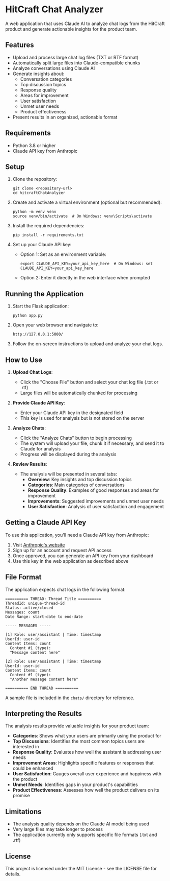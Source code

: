 # HitCraft Chat Analyzer

A web application that uses Claude AI to analyze chat logs from the HitCraft product and generate actionable insights for the product team.

## Features

- Upload and process large chat log files (TXT or RTF format)
- Automatically split large files into Claude-compatible chunks
- Analyze conversations using Claude AI
- Generate insights about:
  - Conversation categories
  - Top discussion topics
  - Response quality
  - Areas for improvement
  - User satisfaction
  - Unmet user needs
  - Product effectiveness
- Present results in an organized, actionable format

## Requirements

- Python 3.8 or higher
- Claude API key from Anthropic

## Setup

1. Clone the repository:
   ```
   git clone <repository-url>
   cd hitcraftChatAnalyzer
   ```

2. Create and activate a virtual environment (optional but recommended):
   ```
   python -m venv venv
   source venv/bin/activate  # On Windows: venv\Scripts\activate
   ```

3. Install the required dependencies:
   ```
   pip install -r requirements.txt
   ```

4. Set up your Claude API key:
   
   - Option 1: Set as an environment variable:
     ```
     export CLAUDE_API_KEY=your_api_key_here  # On Windows: set CLAUDE_API_KEY=your_api_key_here
     ```
   
   - Option 2: Enter it directly in the web interface when prompted

## Running the Application

1. Start the Flask application:
   ```
   python app.py
   ```

2. Open your web browser and navigate to:
   ```
   http://127.0.0.1:5000/
   ```

3. Follow the on-screen instructions to upload and analyze your chat logs.

## How to Use

1. **Upload Chat Logs**:
   - Click the "Choose File" button and select your chat log file (.txt or .rtf)
   - Large files will be automatically chunked for processing

2. **Provide Claude API Key**:
   - Enter your Claude API key in the designated field
   - This key is used for analysis but is not stored on the server

3. **Analyze Chats**:
   - Click the "Analyze Chats" button to begin processing
   - The system will upload your file, chunk it if necessary, and send it to Claude for analysis
   - Progress will be displayed during the analysis

4. **Review Results**:
   - The analysis will be presented in several tabs:
     - **Overview**: Key insights and top discussion topics
     - **Categories**: Main categories of conversations
     - **Response Quality**: Examples of good responses and areas for improvement
     - **Improvements**: Suggested improvements and unmet user needs
     - **User Satisfaction**: Analysis of user satisfaction and engagement

## Getting a Claude API Key

To use this application, you'll need a Claude API key from Anthropic:

1. Visit [Anthropic's website](https://www.anthropic.com/)
2. Sign up for an account and request API access
3. Once approved, you can generate an API key from your dashboard
4. Use this key in the web application as described above

## File Format

The application expects chat logs in the following format:

```
========== THREAD: Thread Title ==========
ThreadId: unique-thread-id
Status: active/closed
Messages: count
Date Range: start-date to end-date

----- MESSAGES -----

[1] Role: user/assistant | Time: timestamp
UserId: user-id
Content Items: count
  Content #1 (type):
  "Message content here"

[2] Role: user/assistant | Time: timestamp
UserId: user-id
Content Items: count
  Content #1 (type):
  "Another message content here"

========== END THREAD ==========
```

A sample file is included in the `chats/` directory for reference.

## Interpreting the Results

The analysis results provide valuable insights for your product team:

- **Categories**: Shows what your users are primarily using the product for
- **Top Discussions**: Identifies the most common topics users are interested in
- **Response Quality**: Evaluates how well the assistant is addressing user needs
- **Improvement Areas**: Highlights specific features or responses that could be enhanced
- **User Satisfaction**: Gauges overall user experience and happiness with the product
- **Unmet Needs**: Identifies gaps in your product's capabilities
- **Product Effectiveness**: Assesses how well the product delivers on its promise

## Limitations

- The analysis quality depends on the Claude AI model being used
- Very large files may take longer to process
- The application currently only supports specific file formats (.txt and .rtf)

## License

This project is licensed under the MIT License - see the LICENSE file for details.